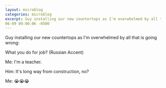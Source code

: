 ```yaml
---
layout: microblog
categories: microblog
excerpt: Guy installing our new countertops as I'm overwhelmed by all that is going wrong
06-09 09:00:06 -0500
---
```


Guy installing our new countertops as I'm overwhelmed by all that is going wrong:

What you do for job? (Russian Accent)

Me: I'm a teacher. 

Him: It's long way from construction, no?

Me: 😭😭😭